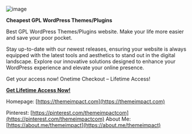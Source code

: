 ![image](https://themeimpact.com/wp-content/uploads/2023/10/Concept-1-Normal-1-e1723054911343.png)


**Cheapest GPL WordPress Themes/Plugins**


Best GPL WordPress Themes/Plugins website. Make your life more easier and save your poor pocket.


Stay up-to-date with our newest releases, ensuring your website is always equipped with the latest tools and aesthetics to stand out in the digital landscape. Explore our innovative solutions designed to enhance your WordPress experience and elevate your online presence.


Get your access now! Onetime Checkout – Lifetime Access!

[**Get Lifetime Access Now!**](https://themeimpact.com/product/premium-membership-lifetime/)

Homepage: [https://themeimpact.com](https://themeimpact.com)

Pinterest: [https://pinterest.com/themeimpactcom](https://pinterest.com/themeimpactcom)
About Me: [https://about.me/themeimpact](https://about.me/themeimpact)
